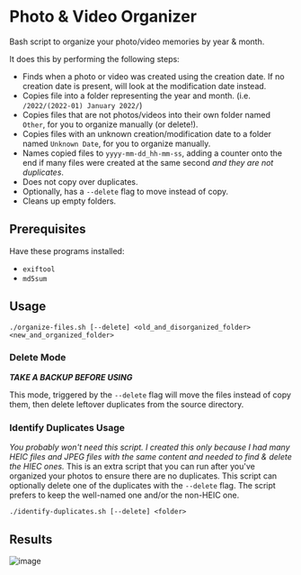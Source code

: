 # Photo & Video Organizer
Bash script to organize your photo/video memories by year & month. 

It does this by performing the following steps:
* Finds when a photo or video was created using the creation date. If no creation date is present, will look at the modification date instead.
* Copies file into a folder representing the year and month. (i.e. `/2022/(2022-01) January 2022/`)
* Copies files that are not photos/videos into their own folder named `Other`, for you to organize manually (or delete!).
* Copies files with an unknown creation/modification date to a folder named `Unknown Date`, for you to organize manually.
* Names copied files to `yyyy-mm-dd_hh-mm-ss`, adding a counter onto the end if many files were created at the same second *and they are not duplicates*.
* Does not copy over duplicates.
* Optionally, has a `--delete` flag to move instead of copy.
* Cleans up empty folders.

## Prerequisites
Have these programs installed:
* `exiftool`
* `md5sum`

## Usage
`./organize-files.sh [--delete] <old_and_disorganized_folder> <new_and_organized_folder>`

### Delete Mode
***TAKE A BACKUP BEFORE USING***

This mode, triggered by the `--delete` flag will move the files instead of copy them, then delete leftover duplicates from the source directory.

### Identify Duplicates Usage
*You probably won't need this script. I created this only because I had many HEIC files and JPEG files with the same content and needed to find & delete the HIEC ones.*
This is an extra script that you can run after you've organized your photos to ensure there are no duplicates. This script can optionally delete one of the duplicates with the `--delete` flag. The script prefers to keep the well-named one and/or the non-HEIC one.

`./identify-duplicates.sh [--delete] <folder>`

## Results

![image](https://github.com/christensenjairus/photo-video-organizer/assets/58751387/199fdc0a-d941-46d6-bc25-6c7966a7cecc)
